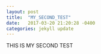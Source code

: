 ```yaml
---
layout: post
title:  "MY_SECOND_TEST"
date:   2017-03-20 21:20:28 -0400
categories: jekyll update
---
```


THIS IS MY SECOND TEST







[jekyll-docs]: https://jekyllrb.com/docs/home
[jekyll-gh]:   https://github.com/jekyll/jekyll
[jekyll-talk]: https://talk.jekyllrb.com/